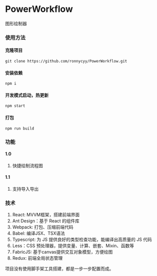 # PowerWorkflow
图形绘制器

### 使用方法

#### 克隆项目
`git clone https://github.com/ronnycyy/PowerWorkflow.git`

####  安装依赖
`npm i`

#### 开发模式启动，热更新
`npm start`

#### 打包
`npm run build`

### 功能

#### 1.0
1. 快捷绘制流程图

#### 1.1
1. 支持导入导出

### 技术
1. React: MVVM框架，搭建前端界面
2. Ant Design：基于 React 的组件库
3. Webpack: 打包、压缩前端代码
4. Babel: 编译JSX、TSX语法
5. Typescript: 为 JS 提供良好的类型检查功能，能编译出高质量的 JS 代码
6. Less：CSS 预处理器，提供变量、计算、嵌套、Mixin、函数等
7. FabricJS: 基于canvas提供交互对象模型，方便绘图
8. Redux: 前端全局状态管理

项目没有使用脚手架工具搭建，都是一步一步配置而成。
